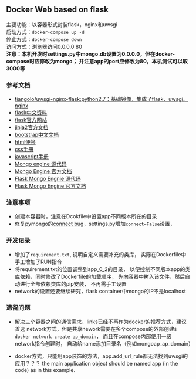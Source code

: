 ## Docker Web based on flask ##

主要功能：以容器形式封装flask，nginx和uwsgi  
启动方式：`docker-compose up -d`  
停止方式：`docker-compose down`   
访问方式：浏览器访问0.0.0.0:80  
__注意：本机开发时settings.py中mongo.db设置为0.0.0.0，但在docker-compose时应修改为mongo；
并注意app的port应修改为80，本机测试可以取3000等__

### 参考文档 ###
- [tiangolo/uwsgi-nginx-flask:python2.7：基础镜像，集成了flask、uwsgi、nginx](https://github.com/tiangolo/uwsgi-nginx-flask-docker)
- [flask中文资料](http://docs.jinkan.org/docs/flask/)    
- [flask官方网站](http://flask.pocoo.org/docs/0.12/)  
- [jinja2官方文档](http://jinja.pocoo.org/docs/2.10/)
- [bootstrap中文文档](https://v4.bootcss.com/docs/4.0/getting-started/introduction/)
- [html便签](http://www.runoob.com/html/html-quicklist.html)
- [css手册](http://www.runoob.com/css/css-tutorial.html)
- [javascript手册](http://www.runoob.com/js/js-tutorial.html)
- [Mongo engine 源代码](https://github.com/MongoEngine/mongoengine)
- [Mongo Engine 官方文档](https://mongoengine-odm.readthedocs.io/)
- [Flask Mongo Engnie 源代码](https://github.com/MongoEngine/flask-mongoengine)
- [Flask Mongo Engine 官方文档](https://flask-mongoengine.readthedocs.io/en/latest/)





### 注意事项 ###
* 创建本容器时，注意在Dcokfile中设置app不同版本所在的目录  
* 修复pymongo的[connect bug](https://www.cnblogs.com/dhcn/p/7121395.html)，settings.py增加`connect=False`设置，
      

### 开发记录 ###
* 增加了`requirement.txt`, 说明自定义需要补充的类库，
实际在Dockerfile中手工增加了RUN指令
* 将requirement.txt的位置调整到app_0_2的目录，
以便控制不同版本app的类库依赖，同时修改了Dockerfile的加载顺序，
先向容器中拷入该文件，然后自动进行全部依赖类库的pip安装，
不再需手工设置
* network的设置还要继续研究，flask container中mongo的IP不是localhost


### 遗留问题 ###
- 解决三个容器之间的通信需求，links已经不再作为docker的推荐方式，建议首选
network方式，但是共享nework需要在多个compose的外部创建`$ docker network create ap_domain`，
而且在compose内部使用一级network指令创建时，
自动给name添加目录名（例如mongoap_ap_domain）

- docker方式，只能用app装饰的方法，app.add_url_rule都无法找到uwsgi的应用？？？
the main application object should be named app (in the code) as in this example.





